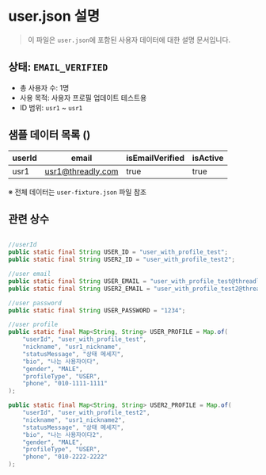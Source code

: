 # user.json 설명

> 이 파일은 `user.json`에 포함된 사용자 데이터에 대한 설명 문서입니다.

## 상태: `EMAIL_VERIFIED`

- 총 사용자 수: 1명
- 사용 목적:  사용자 프로필 업데이트 테스트용
- ID 범위: `usr1` ~ `usr1`

## 샘플 데이터 목록 ()

| userId | email             | isEmailVerified | isActive |
|--------|-------------------|-----------------|----------|
| usr1   | usr1@threadly.com | true            | true     |

※ 전체 데이터는 `user-fixture.json` 파일 참조

## 관련 상수

```java

//userId
public static final String USER_ID = "user_with_profile_test";
public static final String USER2_ID = "user_with_profile_test2";

//user email
public static final String USER_EMAIL = "user_with_profile_test@threadly.com";
public static final String USER2_EMAIL = "user_with_profile_test2@threadly.com";

//user password
public static final String USER_PASSWORD = "1234";

//user profile
public static final Map<String, String> USER_PROFILE = Map.of(
    "userId", "user_with_profile_test",
    "nickname", "usr1_nickname",
    "statusMessage", "상태 메세지",
    "bio", "나는 사용자이다",
    "gender", "MALE",
    "profileType", "USER",
    "phone", "010-1111-1111"
);

public static final Map<String, String> USER2_PROFILE = Map.of(
    "userId", "user_with_profile_test2",
    "nickname", "usr1_nickname2",
    "statusMessage", "상태 메세지",
    "bio", "나는 사용자이다2",
    "gender", "MALE",
    "profileType", "USER",
    "phone", "010-2222-2222"
);
```